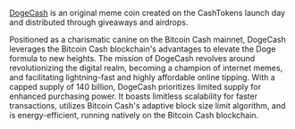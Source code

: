 [DogeCash](https://dogecash.uwu.ai/) is an original meme coin created on the CashTokens launch day and distributed through giveaways and airdrops. 

Positioned as a charismatic canine on the Bitcoin Cash mainnet, DogeCash leverages the Bitcoin Cash blockchain's advantages to elevate the Doge formula to new heights. The mission of DogeCash revolves around revolutionizing the digital realm, becoming a champion of internet memes, and facilitating lightning-fast and highly affordable online tipping. With a capped supply of 140 billion, DogeCash prioritizes limited supply for enhanced purchasing power. It boasts limitless scalability for faster transactions, utilizes Bitcoin Cash's adaptive block size limit algorithm, and is energy-efficient, running natively on the Bitcoin Cash blockchain. 